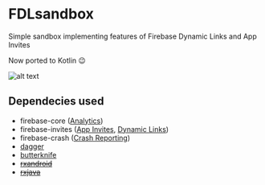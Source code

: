 # FDLsandbox
Simple sandbox implementing features of Firebase Dynamic Links and App Invites

Now ported to Kotlin :wink:

![alt text](https://firebase.google.com/_static/0fb3bb994f/images/firebase/lockup.png)

## Dependecies used
* firebase-core ([Analytics](https://firebase.google.com/docs/analytics/android/start/))
* firebase-invites ([App Invites](https://firebase.google.com/docs/app-indexing/android/app), [Dynamic Links](https://firebase.google.com/docs/dynamic-links/android/receive))
* firebase-crash ([Crash Reporting](https://firebase.google.com/docs/crash/android))
* [dagger](http://square.github.io/dagger/)
* [butterknife](http://jakewharton.github.io/butterknife/)
* ~~[rxandroid](https://github.com/ReactiveX/RxAndroid)~~
* ~~[rxjava](https://github.com/ReactiveX/RxJava)~~
